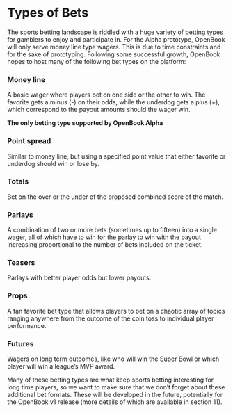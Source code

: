 # Types of Bets

The sports betting landscape is riddled with a huge variety of betting types for gamblers to enjoy and participate in. For the Alpha prototype, OpenBook will only serve money line type wagers. This is due to time constraints and for the sake of prototyping. Following some successful growth, OpenBook hopes to host many of the following bet types on the platform:

### Money line

A basic wager where players bet on one side or the other to win. The favorite gets a minus (-) on their odds, while the underdog gets a plus (+), which correspond to the payout amounts should the wager win.

**The only betting type supported by OpenBook Alpha**

### Point spread

Similar to money line, but using a specified point value that either favorite or underdog should win or lose by.

### Totals

Bet on the over or the under of the proposed combined score of the match.

### Parlays

A combination of two or more bets (sometimes up to fifteen) into a single wager, all of which have to win for the parlay to win with the payout increasing proportional to the number of bets included on the ticket.

### Teasers

Parlays with better player odds but lower payouts.

### Props&#x20;

A fan favorite bet type that allows players to bet on a chaotic array of topics ranging anywhere from the outcome of the coin toss to individual player performance.

### Futures

Wagers on long term outcomes, like who will win the Super Bowl or which player will win a league’s MVP award.



Many of these betting types are what keep sports betting interesting for long time players, so we want to make sure that we don’t forget about these additional bet formats. These will be developed in the future, potentially for the OpenBook v1 release (more details of which are available in section 11).
